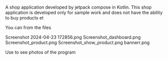 A shop application developed by jetpack compose in Kotlin. This shop application is developed only for sample work and does not have the ability to buy products et

You can from the files

Screenshot 2024-04-23 172856.png
Screenshot_dashboard.png
Screenshot_product.png
Screenshot_show_product.png
bannerr.png

Use to see photos of the program
